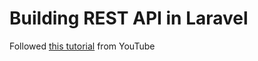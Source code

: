 # Building REST API in Laravel
Followed [this tutorial](https://www.youtube.com/watch?v=YGqCZjdgJJk) from YouTube